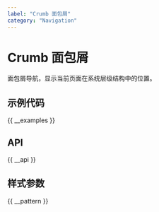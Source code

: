 ```yaml
---
label: "Crumb 面包屑"
category: "Navigation"
---
```



# Crumb 面包屑

面包屑导航，显示当前页面在系统层级结构中的位置。

## 示例代码

{{ __examples }}

## API

{{ __api }}

## 样式参数

{{ __pattern }}
